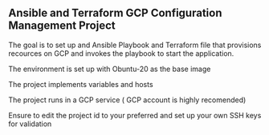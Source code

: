 ##  Ansible and Terraform GCP Configuration Management Project

The goal is to set up and Ansible Playbook and Terraform file that provisions recources on GCP and invokes  the playbook to start the application.

The environment is set up with Obuntu-20 as the base image

The project implements variables and hosts

The project runs in a GCP service ( GCP account is highly recomended)

Ensure to edit the project id to your preferred and set up your own SSH keys for validation